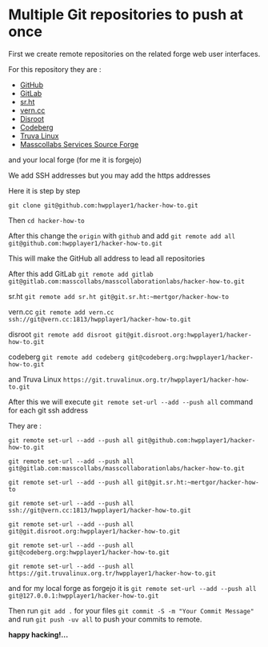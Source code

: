 # Multiple Git repositories to push at once

First we create remote repositories on the related forge web user interfaces.

For this repository they are :

* [GitHub](https://github.com/hwpplayer1/hacker-how-to)
* [GitLab](https://gitlab.com/masscollabs/masscollaborationlabs/hacker-how-to)
* [sr.ht](https://git.sr.ht/~mertgor/hacker-how-to)
* [vern.cc](https://git.vern.cc/hwpplayer1/hacker-how-to)
* [Disroot](https://git.disroot.org/hwpplayer1/hacker-how-to)
* [Codeberg](https://codeberg.org/hwpplayer1/hacker-how-to)
* [Truva Linux](https://git.truvalinux.org.tr/hwpplayer1/hacker-how-to)
* [Masscollabs Services Source Forge](https://source.masscollabs.xyz/hwpplayer1/hacker-how-to)

and your local forge (for me it is forgejo)

We add SSH addresses but you may add the https addresses

Here it is step by step 

```git clone git@github.com:hwpplayer1/hacker-how-to.git```

Then ```cd hacker-how-to```

After this change the ```origin``` with ```github``` and add ```git remote add all git@github.com:hwpplayer1/hacker-how-to.git```

This will make the GitHub all address to lead all repositories

After this add GitLab ```git remote add gitlab git@gitlab.com:masscollabs/masscollaborationlabs/hacker-how-to.git```

sr.ht ```git remote add sr.ht git@git.sr.ht:~mertgor/hacker-how-to```

vern.cc ```git remote add vern.cc ssh://git@vern.cc:1813/hwpplayer1/hacker-how-to.git```

disroot ```git remote add disroot git@git.disroot.org:hwpplayer1/hacker-how-to.git```

codeberg ```git remote add codeberg git@codeberg.org:hwpplayer1/hacker-how-to.git```

and Truva Linux ```https://git.truvalinux.org.tr/hwpplayer1/hacker-how-to.git```

After this we will execute ```git remote set-url --add --push all``` command for each git ssh address

They are :

```git remote set-url --add --push all git@github.com:hwpplayer1/hacker-how-to.git```

```git remote set-url --add --push all git@gitlab.com:masscollabs/masscollaborationlabs/hacker-how-to.git```

```git remote set-url --add --push all git@git.sr.ht:~mertgor/hacker-how-to```

```git remote set-url --add --push all ssh://git@vern.cc:1813/hwpplayer1/hacker-how-to.git```

```git remote set-url --add --push all git@git.disroot.org:hwpplayer1/hacker-how-to.git```

```git remote set-url --add --push all git@codeberg.org:hwpplayer1/hacker-how-to.git```

```git remote set-url --add --push all https://git.truvalinux.org.tr/hwpplayer1/hacker-how-to.git```

and for my local forge as forgejo it is ```git remote set-url --add --push all git@127.0.0.1:hwpplayer1/hacker-how-to.git```

Then run ```git add .``` for your files ```git commit -S -m "Your Commit Message"``` and run ```git push -uv all``` to push your commits to remote.

**happy hacking!...**
